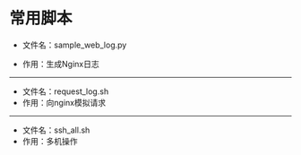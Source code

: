 # 常用脚本

- 文件名：sample_web_log.py 

- 作用：生成Nginx日志

---

- 文件名：request_log.sh
- 作用：向nginx模拟请求

---

- 文件名：ssh_all.sh
- 作用：多机操作

